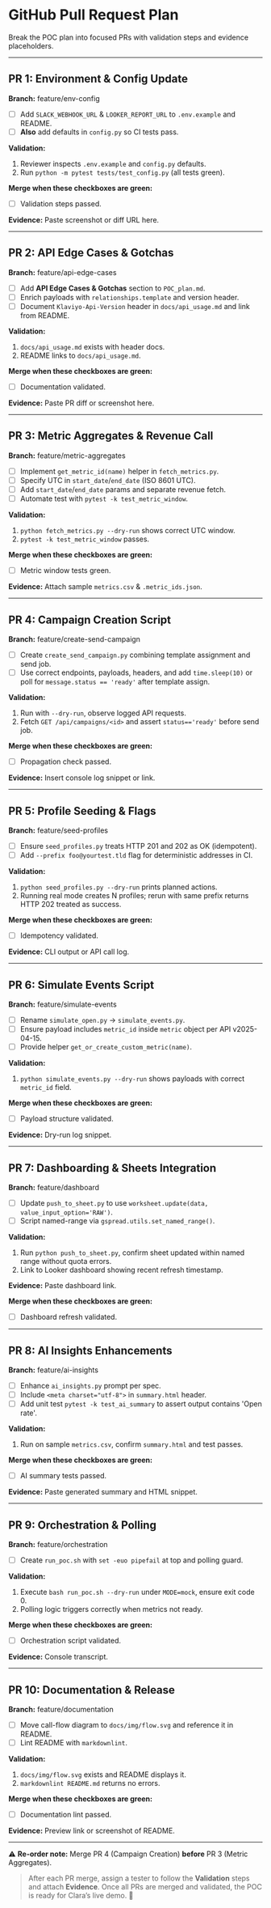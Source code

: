 # GitHub Pull Request Plan

Break the POC plan into focused PRs with validation steps and evidence placeholders.

---

## PR 1: Environment & Config Update
**Branch:** feature/env-config
- [ ] Add `SLACK_WEBHOOK_URL` & `LOOKER_REPORT_URL` to `.env.example` and README.
- [ ] **Also** add defaults in `config.py` so CI tests pass.

**Validation:**
1. Reviewer inspects `.env.example` and `config.py` defaults.
2. Run `python -m pytest tests/test_config.py` (all tests green).

**Merge when these checkboxes are green:**
- [ ] Validation steps passed.

**Evidence:** Paste screenshot or diff URL here.

---

## PR 2: API Edge Cases & Gotchas
**Branch:** feature/api-edge-cases
- [ ] Add **API Edge Cases & Gotchas** section to `POC_plan.md`.
- [ ] Enrich payloads with `relationships.template` and version header.
- [ ] Document `Klaviyo-Api-Version` header in `docs/api_usage.md` and link from README.

**Validation:**
1. `docs/api_usage.md` exists with header docs.
2. README links to `docs/api_usage.md`.

**Merge when these checkboxes are green:**
- [ ] Documentation validated.

**Evidence:** Paste PR diff or screenshot here.

---

## PR 3: Metric Aggregates & Revenue Call
**Branch:** feature/metric-aggregates
- [ ] Implement `get_metric_id(name)` helper in `fetch_metrics.py`.
- [ ] Specify UTC in `start_date`/`end_date` (ISO 8601 UTC).
- [ ] Add `start_date`/`end_date` params and separate revenue fetch.
- [ ] Automate test with `pytest -k test_metric_window`.

**Validation:**
1. `python fetch_metrics.py --dry-run` shows correct UTC window.
2. `pytest -k test_metric_window` passes.

**Merge when these checkboxes are green:**
- [ ] Metric window tests green.

**Evidence:** Attach sample `metrics.csv` & `.metric_ids.json`.

---

## PR 4: Campaign Creation Script
**Branch:** feature/create-send-campaign
- [ ] Create `create_send_campaign.py` combining template assignment and send job.
- [ ] Use correct endpoints, payloads, headers, and add `time.sleep(10)` or poll for `message.status == 'ready'` after template assign.

**Validation:**
1. Run with `--dry-run`, observe logged API requests.
2. Fetch `GET /api/campaigns/<id>` and assert `status=='ready'` before send job.

**Merge when these checkboxes are green:**
- [ ] Propagation check passed.

**Evidence:** Insert console log snippet or link.

---

## PR 5: Profile Seeding & Flags
**Branch:** feature/seed-profiles
- [ ] Ensure `seed_profiles.py` treats HTTP 201 and 202 as OK (idempotent).
- [ ] Add `--prefix foo@yourtest.tld` flag for deterministic addresses in CI.

**Validation:**
1. `python seed_profiles.py --dry-run` prints planned actions.
2. Running real mode creates N profiles; rerun with same prefix returns HTTP 202 treated as success.

**Merge when these checkboxes are green:**
- [ ] Idempotency validated.

**Evidence:** CLI output or API call log.

---

## PR 6: Simulate Events Script
**Branch:** feature/simulate-events
- [ ] Rename `simulate_open.py` → `simulate_events.py`.
- [ ] Ensure payload includes `metric_id` inside `metric` object per API v2025-04-15.
- [ ] Provide helper `get_or_create_custom_metric(name)`.

**Validation:**
1. `python simulate_events.py --dry-run` shows payloads with correct `metric_id` field.

**Merge when these checkboxes are green:**
- [ ] Payload structure validated.

**Evidence:** Dry-run log snippet.

---

## PR 7: Dashboarding & Sheets Integration
**Branch:** feature/dashboard
- [ ] Update `push_to_sheet.py` to use `worksheet.update(data, value_input_option='RAW')`.
- [ ] Script named-range via `gspread.utils.set_named_range()`.

**Validation:**
1. Run `python push_to_sheet.py`, confirm sheet updated within named range without quota errors.
2. Link to Looker dashboard showing recent refresh timestamp.

**Evidence:** Paste dashboard link.

**Merge when these checkboxes are green:**
- [ ] Dashboard refresh validated.

---

## PR 8: AI Insights Enhancements
**Branch:** feature/ai-insights
- [ ] Enhance `ai_insights.py` prompt per spec.
- [ ] Include `<meta charset="utf-8">` in `summary.html` header.
- [ ] Add unit test `pytest -k test_ai_summary` to assert output contains 'Open rate'.

**Validation:**
1. Run on sample `metrics.csv`, confirm `summary.html` and test passes.

**Merge when these checkboxes are green:**
- [ ] AI summary tests passed.

**Evidence:** Paste generated summary and HTML snippet.

---

## PR 9: Orchestration & Polling
**Branch:** feature/orchestration
- [ ] Create `run_poc.sh` with `set -euo pipefail` at top and polling guard.

**Validation:**
1. Execute `bash run_poc.sh --dry-run` under `MODE=mock`, ensure exit code 0.
2. Polling logic triggers correctly when metrics not ready.

**Merge when these checkboxes are green:**
- [ ] Orchestration script validated.

**Evidence:** Console transcript.

---

## PR 10: Documentation & Release
**Branch:** feature/documentation
- [ ] Move call-flow diagram to `docs/img/flow.svg` and reference it in README.
- [ ] Lint README with `markdownlint`.

**Validation:**
1. `docs/img/flow.svg` exists and README displays it.
2. `markdownlint README.md` returns no errors.

**Merge when these checkboxes are green:**
- [ ] Documentation lint passed.

**Evidence:** Preview link or screenshot of README.

---

⚠️ **Re-order note:** Merge PR 4 (Campaign Creation) **before** PR 3 (Metric Aggregates).

> After each PR merge, assign a tester to follow the **Validation** steps and attach **Evidence**. Once all PRs are merged and validated, the POC is ready for Clara’s live demo. 🚀
